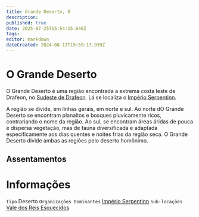 ```yaml
---
title: Grande Deserto, O
description: 
published: true
date: 2025-07-25T15:54:15.646Z
tags: 
editor: markdown
dateCreated: 2024-08-13T19:59:17.939Z
---
```


<!-- SUBTITLE: Visão geral sobre O Grande Deserto -->

# O Grande Deserto
O Grande Deserto é uma região encontrada a extrema costa leste de Drafeon, no [Sudeste de Drafeon](/lugares/plano-material/drafeon/sudeste-de-drafeon#sudeste-de-drafeon). Lá se localiza o [Império Serpentinn](/faccoes/nacoes/imperio-serpentinn).

A região se divide, em linhas gerais, em norte e sul. Ao norte dO Grande Deserto se encontram planaltos e bosques pluvicamente ricos, contrariando o nome da região. Ao sul, se encontram áreas áridas de pouca e dispersa vegetação, mas de fauna diversificada e adaptada especificamente aos dias quentes e noites frias da região seca. O Grande Deserto divide ambas as regiões pelo deserto homônimo.

## Assentamentos

# Informações
`Tipo` Deserto
`Organizações Dominantes` [Império Serpentinn](/faccoes/nacoes/imperio-serpentinn#imperio-serpentinn)
`Sub-locações` [Vale dos Reis Esquecidos](/lugares/plano-material/drafeon/sudeste-de-drafeon/o-grande-deserto/vale-dos-reis-esquecidos)

